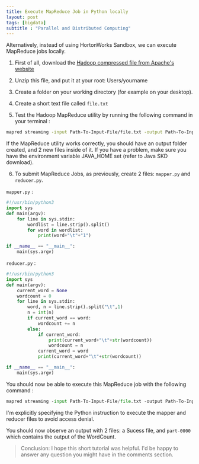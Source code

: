 ```yaml
---
title: Execute MapReduce Job in Python locally
layout: post
tags: [bigdata]
subtitle : "Parallel and Distributed Computing"
---
```


Alternatively, instead of using HortonWorks Sandbox, we can execute MapReduce jobs locally. 

1) First of all, download the [Hadoop compressed file from Apache's website](http://www.apache.org/dyn/closer.cgi/hadoop/common/hadoop-3.2.0/hadoop-3.2.0.tar.gz)

2) Unzip this file, and put it at your root: Users/yourname

3) Create a folder on your working directory (for example on your desktop). 

4) Create a short text file called `file.txt`

5) Test the Hadoop MapReduce utility by running the following command in your terminal :

```bash
mapred streaming -input Path-To-Input-File/file.txt -output Path-To-Input-File/Output -mapper /bin/cat -reducer /usr/bin/wc
```

If the MapReduce utility works correctly, you should have an output folder created, and 2 new files inside of it. 
If you have a problem, make sure you have the environment variable JAVA_HOME set (refer to Java SKD download).

6) To submit MapReduce Jobs, as previously, create 2 files: `mapper.py` and `reducer.py`.

`mapper.py` :

```python
#!/usr/bin/python3
import sys
def main(argv):
    for line in sys.stdin:
        wordlist = line.strip().split()
        for word in wordlist:
            print(word+"\t"+"1")

if __name__ == "__main__":
    main(sys.argv)
```

`reducer.py` :

```python
#!/usr/bin/python3
import sys
def main(argv):
    current_word = None
    wordcount = 0
    for line in sys.stdin:
        word, n = line.strip().split("\t",1)
        n = int(n)
        if current_word == word:
            wordcount += n
        else:
            if current_word:
                print(current_word+"\t"+str(wordcount))
                wordcount = n
            current_word = word
            print(current_word+"\t"+str(wordcount))

if __name__ == "__main__":
    main(sys.argv)
```

You should now be able to execute this MapReduce job with the following command :

```python
mapred streaming -input Path-To-Input-File/file.txt -output Path-To-Input-File/Output -mapper "python Path-To-Mapper/mapper.py" -reducer "python Path-To-Reducer/reducer.py"
```

I'm explicitly specifying the Python instruction to execute the mapper and reducer files to avoid access denial. 

You should now observe an output with 2 files: a Sucess file, and `part-0000` which contains the output of the WordCount.

> Conclusion: I hope this short tutorial was helpful. I'd be happy to answer any question you might have in the comments section.